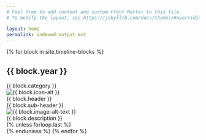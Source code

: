 ```yaml
---
# Feel free to add content and custom Front Matter to this file.
# To modify the layout, see https://jekyllrb.com/docs/themes/#overriding-theme-defaults

layout: home
permalink: indexmd:output_ext
---
```

{% for block in site.timeline-blocks %}
<div class="container px-5">
    <h2 class="year-header">{{ block.year }}</h2>
</div>
  <div class="{{ block.style }}">
    <div class="container px-5 py-6">
        <div class="eyebrow">
            <div class="eyebrow-dot"></div>
            <div class="eyebrow-header">{{ block.category }}</div>
        </div>
        <div class="header-container">
            <div class="header-icon">
                <img src="{{ site.baseurl }}/assets/images/{{ block.icon }}" alt="{{ block.icon-alt }}"/>
            </div>
            <div class="timeline-header">{{ block.header }}</div>
        </div>
        <div class="timeline-subheader">{{ block.sub-header }}</div>
        <div class="timeline-image">
            <img src="{{ site.baseurl }}/assets/images/{{ block.image }}" alt="{{ block.image-alt-text }}"/>
        </div>
        <div class="description-bullet"></div>
        <div class="timeline-description">{{ block.description }}</div>
    </div>
  </div>
{% unless forloop.last %}
  <div class="divider"></div>
{% endunless %}
{% endfor %}